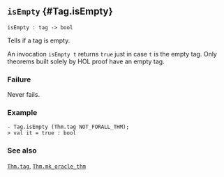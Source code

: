 ## `isEmpty` {#Tag.isEmpty}


```
isEmpty : tag -> bool
```



Tells if a tag is empty.


An invocation `isEmpty t` returns `true` just in case `t` is the empty tag.
Only theorems built solely by HOL proof have an empty tag.

### Failure

Never fails.

### Example

    
    - Tag.isEmpty (Thm.tag NOT_FORALL_THM);
    > val it = true : bool
    



### See also

[`Thm.tag`](#Thm.tag), [`Thm.mk_oracle_thm`](#Thm.mk_oracle_thm)


